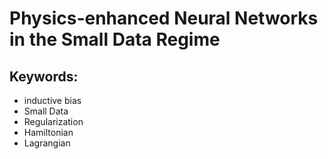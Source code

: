 # Physics-enhanced Neural Networks in the Small Data Regime

## Keywords:
- inductive bias
- Small Data
- Regularization
- Hamiltonian
- Lagrangian


